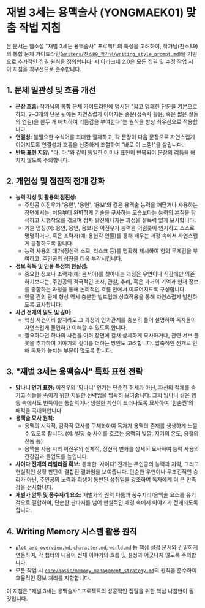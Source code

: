 # 재벌 3세는 용맥술사 (YONGMAEK01) 맞춤 작법 지침

본 문서는 웹소설 "재벌 3세는 용맥술사" 프로젝트의 특성을 고려하여, 작가님(찬스89)의 통합 문체 가이드라인([`writers/찬스89_작가님/writing_style_prompt.md`](writers/찬스89_작가님/writing_style_prompt.md))을 기반으로 추가적인 집필 원칙을 정의합니다. 저 아라크네 2.0은 모든 집필 및 수정 작업 시 이 지침을 최우선으로 준수합니다.

## 1. 문체 일관성 및 흐름 개선

- **문장 호흡:** 작가님의 통합 문체 가이드라인에 명시된 "짧고 명쾌한 단문을 기본으로 하되, 2~3개의 단문 뒤에는 자연스럽게 이어지는 중문(접속사 활용, 혹은 짧은 절들의 연결)을 한두 개 배치하여 리듬감을 부여한다"는 원칙을 항상 최우선으로 적용합니다.
- **연결성:** 불필요한 수식어를 최대한 절제하고, 각 문장이 다음 문장으로 자연스럽게 이어지도록 연결성과 호흡을 신중하게 조절하여 "바로 이 느낌!"을 살립니다.
- **반복 표현 지양:** "다. 다."와 같이 동일한 어미나 표현이 반복되어 문장의 리듬을 해치지 않도록 주의합니다.

## 2. 개연성 및 점진적 전개 강화

- **능력 각성 및 활용의 점진성:**
    - 주인공 이진우가 '용안', '용언', '용보'와 같은 용맥술 능력을 깨닫거나 사용하는 장면에서는, 처음부터 완벽하게 기술을 구사하는 모습보다는 능력의 본질을 탐색하고 시행착오를 겪으며 점차 발전해나가는 과정을 설득력 있게 묘사합니다.
    - 기술 명칭(예: 용안, 용언, 용보)은 이진우가 능력을 어렴풋이 인지하고 스스로 명명하거나, 혹은 조력자(예: 용현각 인물)를 통해 배우는 과정 속에서 자연스럽게 등장하도록 합니다.
    - 능력 사용의 대가(정신력 소모, 리스크 등)를 명확히 제시하여 힘의 무게감을 부여하고, 주인공의 성장을 더욱 부각시킵니다.
- **정보 획득 및 인물 특정의 현실성:**
    - 중요한 정보나 조력자(예: 윤서아)를 찾아내는 과정은 우연이나 직감에만 의존하기보다는, 주인공의 적극적인 조사, 관찰, 추리, 혹은 과거의 기억과 현재 정보를 종합하는 과정을 통해 논리적인 흐름 안에서 이루어지도록 구성합니다.
    - 인물 간의 관계 형성 역시 충분한 빌드업과 상호작용을 통해 자연스럽게 발전하도록 묘사합니다.
- **사건 전개의 밀도 및 깊이:**
    - 핵심 사건이라 할지라도 그 과정과 인과관계를 충분히 풀어 설명하여 독자들이 자연스럽게 몰입하고 이해할 수 있도록 합니다.
    - 필요하다면 하나의 사건을 여러 장면에 걸쳐 상세하게 묘사하거나, 관련 서브 플롯을 추가하여 이야기의 깊이를 더하는 방안도 고려합니다. 압축적인 전개로 인해 독자가 놓치는 부분이 없도록 합니다.

## 3. "재벌 3세는 용맥술사" 특화 표현 전략

- **망나니 연기 표현:** 이진우의 '망나니' 연기는 단순한 허세가 아닌, 자신의 정체를 숨기고 적들을 속이기 위한 치밀한 전략임을 명확히 보여줍니다. 그의 망나니 같은 행동 속에서도 번뜩이는 통찰력이나 냉철한 계산이 드러나도록 묘사하여 '힘숨찐'의 매력을 극대화합니다.
- **용맥술 묘사 원칙:**
    - 용맥의 시각적, 감각적 묘사를 구체화하여 독자가 용맥의 존재를 생생하게 느낄 수 있도록 합니다. (예: 빌딩 숲 사이를 흐르는 용맥의 빛깔, 지기의 온도, 용혈의 진동 등)
    - 용맥술 사용 시의 이진우의 신체적, 정신적 변화를 상세히 묘사하여 능력 사용의 긴장감과 몰입도를 높입니다.
- **사이다 전개의 리얼리즘 확보:** 통쾌한 '사이다' 전개는 주인공의 능력과 지략, 그리고 현실적인 상황 판단이 결합된 결과임을 보여줍니다. 단순한 우연이나 무조건적인 승리가 아닌, 주인공의 노력과 희생이 동반된 성취임을 강조하여 독자에게 더 큰 만족감을 선사합니다.
- **재벌가 암투 및 풍수지리 요소:** 재벌가의 권력 다툼과 풍수지리/용맥술 요소를 유기적으로 결합하여, 단순한 판타지를 넘어 현실적인 배경 속에서 이야기가 전개되도록 합니다.

## 4. Writing Memory 시스템 활용 원칙

- [`plot_arc_overview.md`](novels/YONGMAEK01_재벌%203세는%20용맥술사/plot_arc_overview.md), [`character.md`](novels/YONGMAEK01_재벌%203세는%20용맥술사/character.md), [`world.md`](novels/YONGMAEK01_재벌%203세는%20용맥술사/world.md) 등 핵심 설정 문서와 긴밀하게 연동하여, 각 챕터의 내용이 전체 이야기의 흐름 및 설정과 어긋나지 않도록 주의합니다.
- 모든 작업 시 [`core/basic/memory_management_strategy.md`](core/basic/memory_management_strategy.md)의 원칙을 준수하여 효율적인 정보 처리를 지향합니다.

이 지침은 "재벌 3세는 용맥술사" 프로젝트의 성공적인 집필을 위한 핵심 나침반이 될 것입니다.